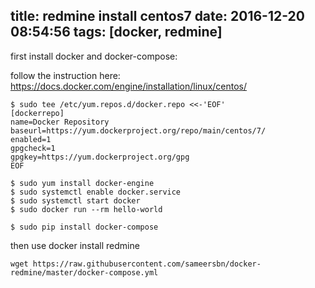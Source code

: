 title: redmine install centos7
date: 2016-12-20 08:54:56
tags: [docker, redmine]
---

first install docker and docker-compose:

follow the instruction here: 
https://docs.docker.com/engine/installation/linux/centos/
```
$ sudo tee /etc/yum.repos.d/docker.repo <<-'EOF'
[dockerrepo]
name=Docker Repository
baseurl=https://yum.dockerproject.org/repo/main/centos/7/
enabled=1
gpgcheck=1
gpgkey=https://yum.dockerproject.org/gpg
EOF

$ sudo yum install docker-engine
$ sudo systemctl enable docker.service
$ sudo systemctl start docker
$ sudo docker run --rm hello-world

$ sudo pip install docker-compose

```

then use docker install redmine

```
wget https://raw.githubusercontent.com/sameersbn/docker-redmine/master/docker-compose.yml
```
